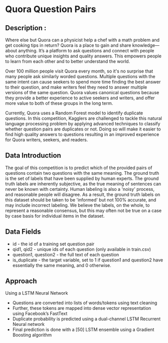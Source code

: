 # Quora Question Pairs

## Description :
Where else but Quora can a physicist help a chef with a math problem and get cooking tips in return? Quora is a place to gain and share knowledge—about anything. It’s a platform to ask questions and connect with people who contribute unique insights and quality answers. This empowers people to learn from each other and to better understand the world.

Over 100 million people visit Quora every month, so it's no surprise that many people ask similarly worded questions. Multiple questions with the same intent can cause seekers to spend more time finding the best answer to their question, and make writers feel they need to answer multiple versions of the same question. Quora values canonical questions because they provide a better experience to active seekers and writers, and offer more value to both of these groups in the long term.

Currently, Quora uses a Random Forest model to identify duplicate questions. In this competition, Kagglers are challenged to tackle this natural language processing problem by applying advanced techniques to classify whether question pairs are duplicates or not. Doing so will make it easier to find high quality answers to questions resulting in an improved experience for Quora writers, seekers, and readers.

## Data Introduction
The goal of this competition is to predict which of the provided pairs of questions contain two questions with the same meaning. The ground truth is the set of labels that have been supplied by human experts. The ground truth labels are inherently subjective, as the true meaning of sentences can never be known with certainty. Human labeling is also a 'noisy' process, and reasonable people will disagree. As a result, the ground truth labels on this dataset should be taken to be 'informed' but not 100% accurate, and may include incorrect labeling. We believe the labels, on the whole, to represent a reasonable consensus, but this may often not be true on a case by case basis for individual items in the dataset.

## Data Fields

  - id - the id of a training set question pair
  - qid1, qid2 - unique ids of each question (only available in train.csv)
  - question1, question2 - the full text of each question
  - is_duplicate - the target variable, set to 1 if question1 and question2 have essentially the same meaning, and 0 otherwise.
  
## Approach
Using a LSTM Neural Network

  - Questions are converted into lists of words/tokens using text cleaning
  - Further, these tokens are mapped into dense vector representation 
using Facebook’s FastText
  - Duplicate probability is predicted using a dual-channel LSTM Recurrent
Neural network
  - Final prediction is done with a [50] LSTM ensemble using a Gradient
Boosting algorithm
